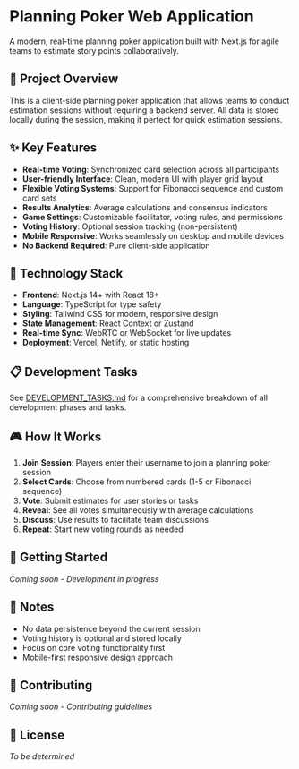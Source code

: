 # Planning Poker Web Application

A modern, real-time planning poker application built with Next.js for agile teams to estimate story points collaboratively.

## 🎯 Project Overview

This is a client-side planning poker application that allows teams to conduct estimation sessions without requiring a backend server. All data is stored locally during the session, making it perfect for quick estimation sessions.

## ✨ Key Features

- **Real-time Voting**: Synchronized card selection across all participants
- **User-friendly Interface**: Clean, modern UI with player grid layout
- **Flexible Voting Systems**: Support for Fibonacci sequence and custom card sets
- **Results Analytics**: Average calculations and consensus indicators
- **Game Settings**: Customizable facilitator, voting rules, and permissions
- **Voting History**: Optional session tracking (non-persistent)
- **Mobile Responsive**: Works seamlessly on desktop and mobile devices
- **No Backend Required**: Pure client-side application

## 🚀 Technology Stack

- **Frontend**: Next.js 14+ with React 18+
- **Language**: TypeScript for type safety
- **Styling**: Tailwind CSS for modern, responsive design
- **State Management**: React Context or Zustand
- **Real-time Sync**: WebRTC or WebSocket for live updates
- **Deployment**: Vercel, Netlify, or static hosting

## 📋 Development Tasks

See [DEVELOPMENT_TASKS.md](./DEVELOPMENT_TASKS.md) for a comprehensive breakdown of all development phases and tasks.

## 🎮 How It Works

1. **Join Session**: Players enter their username to join a planning poker session
2. **Select Cards**: Choose from numbered cards (1-5 or Fibonacci sequence)
3. **Vote**: Submit estimates for user stories or tasks
4. **Reveal**: See all votes simultaneously with average calculations
5. **Discuss**: Use results to facilitate team discussions
6. **Repeat**: Start new voting rounds as needed

## 🏁 Getting Started

*Coming soon - Development in progress*

## 📝 Notes

- No data persistence beyond the current session
- Voting history is optional and stored locally
- Focus on core voting functionality first
- Mobile-first responsive design approach

## 🤝 Contributing

*Coming soon - Contributing guidelines*

## 📄 License

*To be determined*